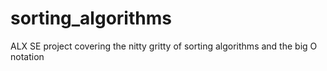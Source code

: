 # sorting_algorithms
ALX SE project covering the nitty gritty of sorting algorithms and the big O notation
